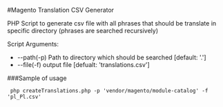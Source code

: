 #Magento Translation CSV Generator

PHP Script to generate csv file with all phrases that should be translate in specific directory (phrases are searched recursively)

Script Arguments:
- --path(-p) Path to directory which should be searched [default: '.']
- --file(-f) output file [defualt: 'translations.csv']


###Sample of usage
```console
 php createTranslations.php -p 'vendor/magento/module-catalog' -f 'pl_Pl.csv'
```